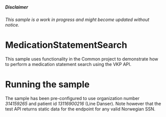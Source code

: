 ﻿##### Disclaimer
*This sample is a work in progress and might become updated without notice.*

# MedicationStatementSearch
This sample uses functionality in the Common project to demonstrate how to perform a medication statement search using the VKP API. 

# Running the sample
The sample has been pre-configured to use organization number *314159265* and patient id *13116900216* (Line Danser).
Note however that the test API returns static data for the endpoint for any valid Norwegian SSN.
